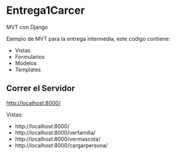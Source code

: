 # Entrega1Carcer
MVT con Django

Ejemplo de MVT para la entrega intermedia, este codigo contiene:

 - Vistas 
 - Formularios
 - Modelos
 - Templates

## Correr el Servidor

[http://localhost:8000/](http://localhost:8000/)

Vistas:
- http://localhost:8000/
- http://localhost:8000/verfamilia/
- http://localhost:8000/vermascota/
- http://localhost:8000/cargarpersona/

